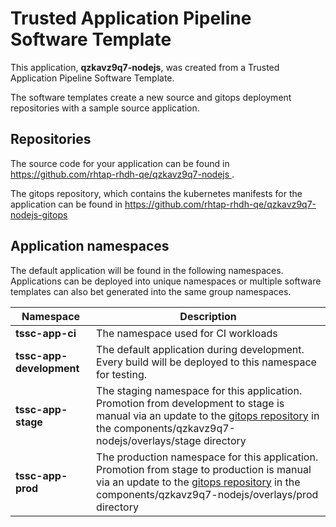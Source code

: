 # Trusted Application Pipeline Software Template

This application, **qzkavz9q7-nodejs**, was created from a Trusted Application Pipeline Software Template.

The software templates create a new source and gitops deployment repositories with a sample source application. 

## Repositories

The source code for your application can be found in [https://github.com/rhtap-rhdh-qe/qzkavz9q7-nodejs ](https://github.com/rhtap-rhdh-qe/qzkavz9q7-nodejs ).
 
The gitops repository, which contains the kubernetes manifests for the application can be found in 
[https://github.com/rhtap-rhdh-qe/qzkavz9q7-nodejs-gitops ](https://github.com/rhtap-rhdh-qe/qzkavz9q7-nodejs-gitops ) 

## Application namespaces 

The default application will be found in the following namespaces. Applications can be deployed into unique namespaces or multiple software templates can also bet generated into the same group namespaces.  

|  Namespace   |  Description   |  
| -------- | -------- |
| **tssc-app-ci** | The namespace used for CI workloads |
| **tssc-app-development** | The default application during development. Every build will be deployed to this namespace for testing. |
| **tssc-app-stage** | The staging namespace for this application. Promotion from development to stage is manual via an update to the [gitops repository](https://github.com/rhtap-rhdh-qe/qzkavz9q7-nodejs-gitops ) in the components/qzkavz9q7-nodejs/overlays/stage directory |
| **tssc-app-prod** | The production namespace for this application. Promotion from stage to production is manual via an update to the [gitops repository](https://github.com/rhtap-rhdh-qe/qzkavz9q7-nodejs-gitops ) in the components/qzkavz9q7-nodejs/overlays/prod directory |